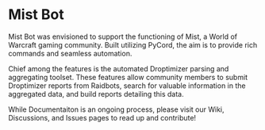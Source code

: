 # Mist Bot

Mist Bot was envisioned to support the functioning of Mist, a World of Warcraft gaming community.
Built utilizing PyCord, the aim is to provide rich commands and seamless automation. 

Chief among the features is the automated Droptimizer parsing and aggregating toolset.
These features allow community members to submit Droptimizer reports from Raidbots, search for valuable information in the aggregated data, and build reports detailing this data.

While Documentaiton is an ongoing process, please visit our Wiki, Discussions, and Issues pages to read up and contribute!